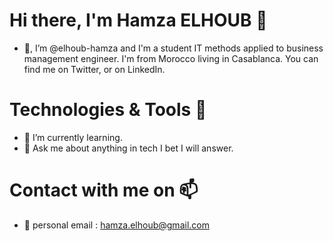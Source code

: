 # Hi there, I'm Hamza ELHOUB 💞️

- 👋, I’m @elhoub-hamza and I'm a student IT methods applied to business management engineer. I'm from Morocco  living in Casablanca. You can find me on Twitter, or on LinkedIn.


# Technologies & Tools 🔧

- 🌱 I’m currently learning.
- 💬 Ask me about anything in tech I bet I will answer.

# Contact with me on 📫

- 👀 personal email : hamza.elhoub@gmail.com

<!---
elhoub-hamza/elhoub-hamza is a ✨ special ✨ repository because its `README.md` (this file) appears on your GitHub profile.
You can click the Preview link to take a look at your changes.
--->
